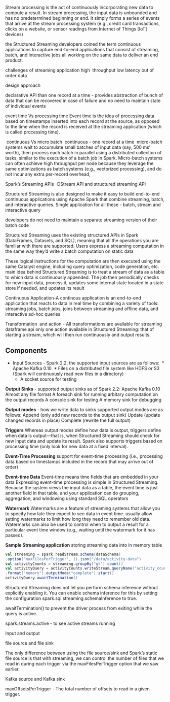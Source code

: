   
  
  Stream processing is the act of continuously incorporating new data to compute a result. In stream processing, the input data is unbounded and has no predetermined beginning or end. It simply forms a series of events that arrive at the stream processing system (e.g., credit card transactions, clicks on a website, or sensor readings from Internet of Things [IoT] devices)

 the Structured Streaming developers coined the term continuous applications to capture end-to-end applications that consist of streaming, batch, and interactive jobs all working on the same data to deliver an end product.
 
 challenges of streaming application
 high  throughput
 low latency
 out of order data
 
 
design approach 

declarative API than one record at a time - provides abstraction of bunch of data that can be recovered in case of failure and no need to maintain state of individual events

event time Vs processing time
  Event time is the idea of processing data based on timestamps inserted into each record at the source, as opposed to the time when the record is received at the streaming application (which is called processing time). 
  
  continuous Vs micro batch
  continuous - one record at a time
  micro-batch systems wait to accumulate small batches of input data (say, 500 ms’ worth), then process each batch in parallel using a distributed collection of tasks, similar to the execution of a batch job in Spark. Micro-batch systems can often achieve high throughput per node because they leverage the same optimizations as batch systems (e.g., vectorized processing), and do not incur any extra per-record overhead, 

Spark’s Streaming APIs -DStream API and structured streaming API

Structured Streaming is also designed to make it easy to build end-to-end continuous applications using Apache Spark that combine streaming, batch, and interactive queries. Single application for all these - batch, stream and interactive query


developers do not need to maintain a separate streaming version of their batch code

Structured Streaming uses the existing structured APIs in Spark (DataFrames, Datasets, and SQL), meaning that all the operations you are familiar with there are supported. Users express a streaming computation in the same way they’d write a batch computation on static data

These logical instructions for the computation are then executed using the same Catalyst engine, including query optimization, code generation, etc. 
main idea behind Structured Streaming is to treat a stream of data as a table to which data is continuously appended. The job then periodically checks for new input data, process it, updates some internal state located in a state store if needed, and updates its result

Continuous Application-A continous application is an end-to-end application that reacts to data in real time by combining a variety of tools: streaming jobs, batch jobs, joins between streaming and offline data, and interactive ad-hoc queries

Transformation  and action - 
All transformations are available for streaming dataframe api
only one action available in Structured Streaming: that of starting a stream, which will then run continuously and output results.

## Components 
* Input Sources - Spark 2.2, the supported input sources are as follows:
  * Apache Kafka 0.10
  * Files on a distributed file system like HDFS or S3 (Spark will continuously read new files in a directory)
  * A socket source for testing

**Output Sinks** - supported output sinks as of Spark 2.2:
Apache Kafka 0.10
Almost any file format
A foreach sink for running arbitary computation on the output records
A console sink for testing
A memory sink for debugging

**Output modes** - how we write data to sinks
supported output modes are as follows:
Append (only add new records to the output sink)
Update (update changed records in place)
Complete (rewrite the full output)


**Triggers**
Whereas output modes define how data is output, triggers define when data is output—that is, when Structured Streaming should check for new input data and update its result.
Spark also supports triggers based on processing time (only look for new data at a fixed interval).

**Event-Time Processing**
support for event-time processing (i.e., processing data based on timestamps included in the record that may arrive out of order)

**Event-time Data**
Event-time means time fields that are embedded in your data
Expressing event-time processing is simple in Structured Streaming. Because the system views the input data as a table, the event time is just another field in that table, and your application can do grouping, aggregation, and windowing using standard SQL operators

**Watermark**
Watermarks are a feature of streaming systems that allow you to specify how late they expect to see data in event time.
usually allow setting watermarks to limit how long they need to remember old data. Watermarks can also be used to control when to output a result for a particular event time window (e.g., waiting until the watermark for it has passed).

**Sample Streaming application**
storing streaming data into in memory table
```scala
val streaming = spark.readStream.schema(dataSchema)
.option("maxFilesPerTrigger", 1).json("/data/activity-data")
val activityCounts = streaming.groupBy("gt").count()
val activityQuery = activityCounts.writeStream.queryName("activity_counts")
.format("memory").outputMode("complete").start()
activityQuery.awaitTermination()
```

Structured Streaming does not let you perform schema inference without explicitly enabling it. You can enable schema inference for this by setting the configuration spark.sql.streaming.schemaInference to true. 


awaitTermination() to prevent the driver process from exiting while the query is active.

spark.streams.active - to see active streams running

Input and output 

file source and file sink

The only difference between using the file source/sink and Spark’s static file source is that with streaming, we can control the number of files that we read in during each trigger via the maxFilesPerTrigger option that we saw earlier.

Kafka source and Kafka sink

maxOffsetsPerTrigger - The total number of offsets to read in a given trigger.

